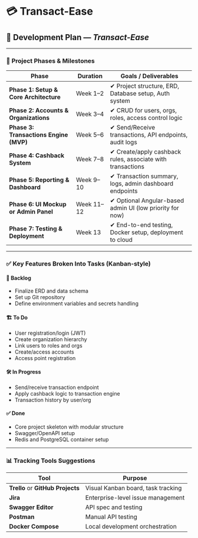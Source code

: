 # 💳 Transact-Ease
## 📅 Development Plan — *Transact-Ease*

---

### 🧭 **Project Phases & Milestones**

| Phase                                  | Duration   | Goals / Deliverables                                       |
| -------------------------------------- | ---------- | ---------------------------------------------------------- |
| **Phase 1: Setup & Core Architecture** | Week 1–2   | ✔ Project structure, ERD, Database setup, Auth system      |
| **Phase 2: Accounts & Organizations**  | Week 3–4   | ✔ CRUD for users, orgs, roles, access control logic        |
| **Phase 3: Transactions Engine (MVP)** | Week 5–6   | ✔ Send/Receive transactions, API endpoints, audit logs     |
| **Phase 4: Cashback System**           | Week 7–8   | ✔ Create/apply cashback rules, associate with transactions |
| **Phase 5: Reporting & Dashboard**     | Week 9–10  | ✔ Transaction summary, logs, admin dashboard endpoints     |
| **Phase 6: UI Mockup or Admin Panel**  | Week 11–12 | ✔ Optional Angular-based admin UI (low priority for now)   |
| **Phase 7: Testing & Deployment**      | Week 13    | ✔ End-to-end testing, Docker setup, deployment to cloud    |

---

### ✅ **Key Features Broken Into Tasks (Kanban-style)**

#### 📂 **Backlog**

* Finalize ERD and data schema
* Set up Git repository
* Define environment variables and secrets handling

#### 🏗️ **To Do**

* User registration/login (JWT)
* Create organization hierarchy
* Link users to roles and orgs
* Create/access accounts
* Access point registration

#### 🛠️ **In Progress**

* Send/receive transaction endpoint
* Apply cashback logic to transaction engine
* Transaction history by user/org

#### ✅ **Done**

* Core project skeleton with modular structure
* Swagger/OpenAPI setup
* Redis and PostgreSQL container setup

---

### 📊 **Tracking Tools Suggestions**

| Tool                              | Purpose                            |
| --------------------------------- | ---------------------------------- |
| **Trello** or **GitHub Projects** | Visual Kanban board, task tracking |
| **Jira**                          | Enterprise-level issue management  |
| **Swagger Editor**                | API spec and testing               |
| **Postman**                       | Manual API testing                 |
| **Docker Compose**                | Local development orchestration    |
